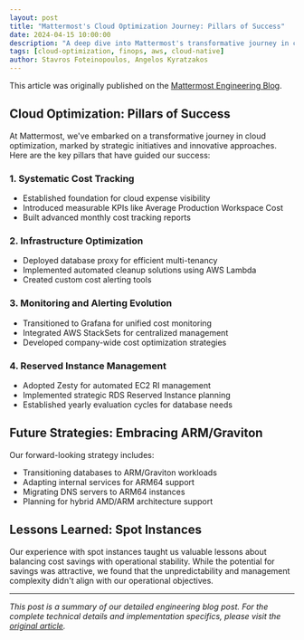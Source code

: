 ```yaml
---
layout: post
title: "Mattermost's Cloud Optimization Journey: Pillars of Success"
date: 2024-04-15 10:00:00
description: "A deep dive into Mattermost's transformative journey in cloud optimization, exploring strategic initiatives and future strategies."
tags: [cloud-optimization, finops, aws, cloud-native]
author: Stavros Foteinopoulos, Angelos Kyratzakos
---
```


This article was originally published on the [Mattermost Engineering Blog](https://mattermost.com/blog/mattermosts-cloud-optimization-journey/).

## Cloud Optimization: Pillars of Success

At Mattermost, we've embarked on a transformative journey in cloud optimization, marked by strategic initiatives and innovative approaches. Here are the key pillars that have guided our success:

### 1. Systematic Cost Tracking
- Established foundation for cloud expense visibility
- Introduced measurable KPIs like Average Production Workspace Cost
- Built advanced monthly cost tracking reports

### 2. Infrastructure Optimization
- Deployed database proxy for efficient multi-tenancy
- Implemented automated cleanup solutions using AWS Lambda
- Created custom cost alerting tools

### 3. Monitoring and Alerting Evolution
- Transitioned to Grafana for unified cost monitoring
- Integrated AWS StackSets for centralized management
- Developed company-wide cost optimization strategies

### 4. Reserved Instance Management
- Adopted Zesty for automated EC2 RI management
- Implemented strategic RDS Reserved Instance planning
- Established yearly evaluation cycles for database needs

## Future Strategies: Embracing ARM/Graviton

Our forward-looking strategy includes:
- Transitioning databases to ARM/Graviton workloads
- Adapting internal services for ARM64 support
- Migrating DNS servers to ARM64 instances
- Planning for hybrid AMD/ARM architecture support

## Lessons Learned: Spot Instances

Our experience with spot instances taught us valuable lessons about balancing cost savings with operational stability. While the potential for savings was attractive, we found that the unpredictability and management complexity didn't align with our operational objectives.

---

*This post is a summary of our detailed engineering blog post. For the complete technical details and implementation specifics, please visit the [original article](https://mattermost.com/blog/mattermosts-cloud-optimization-journey/).* 